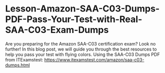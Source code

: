 # Lesson-Amazon-SAA-C03-Dumps-PDF-Pass-Your-Test-with-Real-SAA-C03-Exam-Dumps
Are you preparing for the Amazon SAA-C03 certification exam? Look no further! In this blog post, we will guide you through the best resources to help you pass your test with flying colors. Using the SAA-C03 Dumps PDF from ITExamstest: https://www.itexamstest.com/amazon/saa-c03-dumps.html
